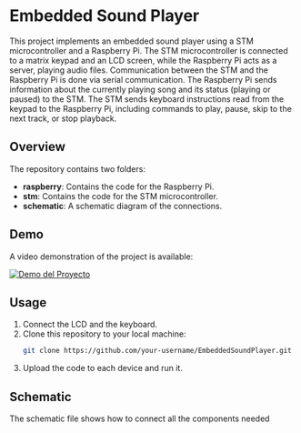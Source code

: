 # Embedded Sound Player

This project implements an embedded sound player using a STM microcontroller and a Raspberry Pi. The STM microcontroller is connected to a matrix keypad and an LCD screen, while the Raspberry Pi acts as a server, playing audio files. Communication between the STM and the Raspberry Pi is done via serial communication. The Raspberry Pi sends information about the currently playing song and its status (playing or paused) to the STM. The STM sends keyboard instructions read from the keypad to the Raspberry Pi, including commands to play, pause, skip to the next track, or stop playback.

## Overview

The repository contains two folders:
- **raspberry**: Contains the code for the Raspberry Pi.
- **stm**: Contains the code for the STM microcontroller.
- **schematic**:  A schematic diagram of the connections.

## Demo

A video demonstration of the project is available:

[![Demo del Proyecto](http://img.youtube.com/vi/Ow90lmI1I0Y/0.jpg)](https://www.youtube.com/watch?v=Ow90lmI1I0Y)

## Usage
1. Connect the LCD and the keyboard.
2. Clone this repository to your local machine:
   ```bash
   git clone https://github.com/your-username/EmbeddedSoundPlayer.git
3. Upload the code to each device and run it.

## Schematic
The schematic file shows how to connect all the components needed
